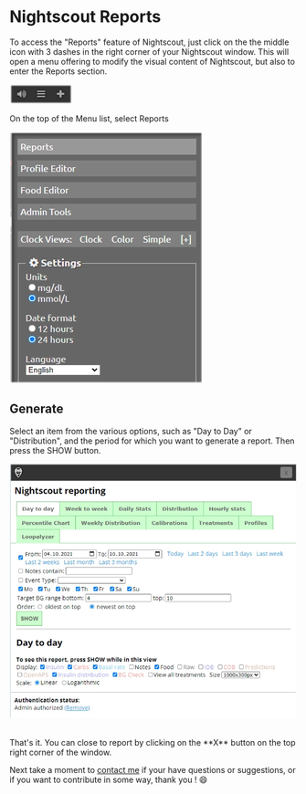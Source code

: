 # Nightscout Reports

To access the "Reports" feature of Nightscout, just click on the the middle icon with 3 dashes in the right corner of your Nightscout window. This will open a menu offering to modify the visual content of Nightscout, but also to enter the Reports section.

![Reports](../img/careportal.jpg)

On the top of the Menu list, select Reports

![Menu](../img/menu.jpg)
<br>

## Generate

Select an item from the various options, such as "Day to Day" or "Distribution", and the period for which you want to generate a report. Then press the SHOW button.

![Reports2](../img/report1.jpg)

<br>
That's it. You can close to report by clicking on the **X** button on the top right corner of the window.

Next take a moment to [contact me](../contact.md) if your have questions or suggestions, or if you want to contribute in some way, thank you !  :smile: